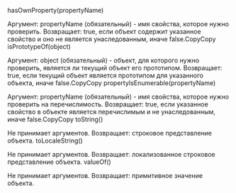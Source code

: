 hasOwnProperty(propertyName)

Аргумент: propertyName (обязательный) - имя свойства, которое нужно проверить.
Возвращает: true, если объект содержит указанное свойство и оно не является унаследованным, иначе false.CopyCopy
isPrototypeOf(object)

Аргумент: object (обязательный) - объект, для которого нужно проверить, является ли текущий объект его прототипом.
Возвращает: true, если текущий объект является прототипом для указанного объекта, иначе false.CopyCopy
propertyIsEnumerable(propertyName)

Аргумент: propertyName (обязательный) - имя свойства, которое нужно проверить на перечислимость.
Возвращает: true, если указанное свойство в объекте является перечислимым и не унаследованным, иначе false.CopyCopy
toString()

Не принимает аргументов.
Возвращает: строковое представление объекта.
toLocaleString()

Не принимает аргументов.
Возвращает: локализованное строковое представление объекта.
valueOf()

Не принимает аргументов.
Возвращает: примитивное значение объекта.
